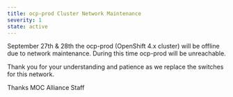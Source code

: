 ```yaml
---
title: ocp-prod Cluster Network Maintenance
severity: 1
state: active
---
```


September 27th & 28th the ocp-prod (OpenShift 4.x cluster) will be offline due
to network maintenance. During this time ocp-prod will be unreachable.

Thank you for your understanding and patience as we replace the switches for
this network.

Thanks
MOC Alliance Staff
